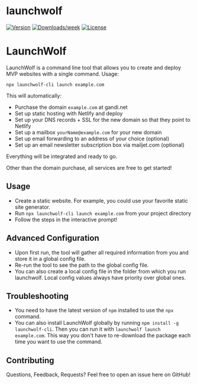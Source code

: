 launchwolf
==========


[![Version](https://img.shields.io/npm/v/launchwolf.svg)](https://npmjs.org/package/launchwolf-cli)
[![Downloads/week](https://img.shields.io/npm/dw/launchwolf.svg)](https://npmjs.org/package/launchwolf-cli)
[![License](https://img.shields.io/npm/l/launchwolf.svg)](https://github.com/avf/launchwolf-cli/blob/master/package.json)

# LaunchWolf

LaunchWolf is a command line tool that allows you to create and deploy MVP websites with a single command. Usage:

```npx launchwolf-cli launch example.com```

This will automatically:

- Purchase the domain `example.com` at gandi.net
- Set up static hosting with Netlify and deploy
- Set up your DNS records + SSL for the new domain so that they point to Netlify
- Set up a mailbox `yourName@example.com` for your new domain
- Set up email forwarding to an address of your choice (optional)
- Set up an email newsletter subscription box via mailjet.com (optional)

Everything will be integrated and ready to go.

Other than the domain purchase, all services are free to get started!

## Usage

- Create a static website. For example, you could use your favorite static site generator.
- Run `npx launchwolf-cli launch example.com` from your project directory
- Follow the steps in the interactive prompt!

## Advanced Configuration

- Upon first run, the tool will gather all required information from you and store it in a global config file. 
- Re-run the tool to see the path to the global config file.
- You can also create a local config file in the folder from which you run launchwolf. Local config values always have priority over global ones.

## Troubleshooting

- You need to have the latest version of `npm` installed to use the `npx` command.
- You can also install LaunchWolf globally by running `npm install -g launchwolf-cli`. Then you can run it with `launchwolf launch example.com`. This way you don't have to re-download the package each time you want to use the command.

## Contributing

Questions, Feedback, Requests? Feel free to open an issue here on GitHub!